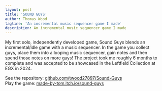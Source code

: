 ```yaml
---
layout: post
title: 'SOUND GUYS'
author: Thomas Wood
tagline: 'An incremental music sequencer game I made'
description: An incremental music sequencer game I made
---
```


My first solo, independently developed game, Sound Guys blends an incremental/idle game with a music sequencer. In the game you collect guys, place them into a looping music sequencer, gain notes and then spend those notes on more guys! The project took me roughly 6 months to complete and was accepted to be showcased in the Leftfield Collection at EGX in 2024. 

See the repository: [github.com/twood27897/Sound-Guys](https://github.com/twood27897/Sound-Guys)<br/>
Play the game: [made-by-tom.itch.io/sound-guys](https://made-by-tom.itch.io/sound-guys)<br/>
